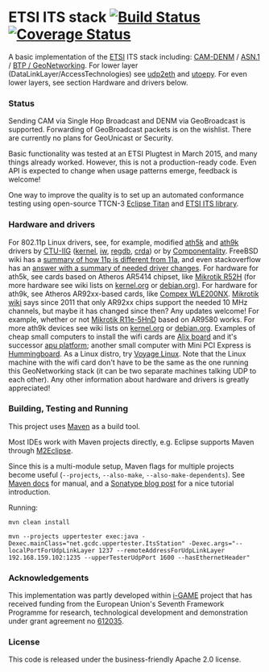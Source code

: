 # ETSI ITS stack [![Build Status](https://travis-ci.org/alexvoronov/geonetworking.svg?branch=master)](https://travis-ci.org/alexvoronov/geonetworking) [![Coverage Status](https://coveralls.io/repos/alexvoronov/geonetworking/badge.svg)](https://coveralls.io/r/alexvoronov/geonetworking)


A basic implementation of the [ETSI](http://en.wikipedia.org/wiki/ETSI) ITS stack including: [CAM-DENM](https://github.com/alexvoronov/geonetworking/tree/master/camdenm) / [ASN.1](https://github.com/alexvoronov/geonetworking/tree/master/asn1-uper) / [BTP / GeoNetworking](https://github.com/alexvoronov/geonetworking/tree/master/geonetworking). For lower layer (DataLinkLayer/AccessTechnologies) see [udp2eth](https://github.com/jandejongh/udp2eth) and [utoepy](https://github.com/alexvoronov/utoepy). For even lower layers, see section Hardware and drivers below.


### Status

Sending CAM via Single Hop Broadcast and DENM via GeoBroadcast is supported. Forwarding of GeoBroadcast packets is on the wishlist. There are currently no plans for GeoUnicast or Security.

Basic functionality was tested at an ETSI Plugtest in March 2015, and many things already worked. However, this is not a production-ready code. Even API is expected to change when usage patterns emerge, feedback is welcome! 

One way to improve the quality is to set up an automated conformance testing using open-source TTCN-3 [Eclipse Titan](https://projects.eclipse.org/projects/tools.titan) and [ETSI ITS library](http://www.ttcn-3.org/index.php/development/devlibraries/devlib-libits). 


### Hardware and drivers

For 802.11p Linux drivers, see, for example, modified [ath5k](https://wireless.wiki.kernel.org/en/users/drivers/ath5k) and [ath9k](https://wireless.wiki.kernel.org/en/users/drivers/ath9k) drivers by [CTU-IIG](https://github.com/CTU-IIG) ([kernel](https://github.com/CTU-IIG/802.11p-linux), [iw](https://github.com/CTU-IIG/802.11p-iw), [regdb](https://github.com/CTU-IIG/802.11p-wireless-regdb), [crda](https://github.com/CTU-IIG/802.11p-crda)) or by [Componentality](https://github.com/Componentality). FreeBSD wiki has a [summary of how 11p is different from 11a](https://wiki.freebsd.org/802.11p), and even stackoverflow has an [answer with a summary of needed driver changes](http://stackoverflow.com/a/10076012). For hardware for ath5k, see cards based on Atheros AR5414 chipset, like [Mikrotik R52H](http://routerboard.com/R52H) (for more hardware see wiki lists on [kernel.org](https://wireless.wiki.kernel.org/en/users/drivers/ath5k#supported_devices) or [debian.org](https://wiki.debian.org/ath5k#Supported_Devices)). For hardware for ath9k, see Atheros AR92xx-based cards, like [Compex WLE200NX](http://www.pcengines.ch/wle200nx.htm). [Mikrotik wiki](http://wiki.mikrotik.com/wiki/Manual:Wireless_Advanced_Channels) says since 2011 that only AR92xx chips support the needed 10 MHz channels, but maybe it has changed since then? Any updates welcome! For example, whether or not [Mikrotik R11e-5HnD](http://routerboard.com/R11e-5HnD) based on AR9580 works. For more ath9k devices see wiki lists on [kernel.org](https://wireless.wiki.kernel.org/en/users/drivers/ath9k/products) or [debian.org](https://wiki.debian.org/ath9k#Supported_Devices). Examples of cheap small computers to install the wifi cards are [Alix board](http://www.pcengines.ch/alix.htm) and it's successor [apu platform](http://www.pcengines.ch/apu.htm); another small computer with Mini PCI Express is [Hummingboard](https://www.solid-run.com/products/hummingboard/). As a Linux distro, try [Voyage Linux](http://linux.voyage.hk/). Note that the Linux machine with the wifi card don't have to be the same as the one running this GeoNetworking stack (it can be two separate machines talking UDP to each other). Any other information about hardware and drivers is greatly appreciated!



### Building, Testing and Running 

This project uses [Maven](http://maven.apache.org/) as a build tool.

Most IDEs work with Maven projects directly, e.g. Eclipse supports Maven through [M2Eclipse](http://www.eclipse.org/m2e/). 

Since this is a multi-module setup, Maven flags for multiple projects become useful (`--projects`, `--also-make`, `--also-make-dependents`). See [Maven docs](https://maven.apache.org/guides/mini/guide-multiple-modules.html) for manual, and a [Sonatype blog post](http://blog.sonatype.com/2009/10/maven-tips-and-tricks-advanced-reactor-options/) for a nice tutorial introduction.

Running: 

```
mvn clean install

mvn --projects uppertester exec:java -Dexec.mainClass="net.gcdc.uppertester.ItsStation" -Dexec.args="--localPortForUdpLinkLayer 1237 --remoteAddressForUdpLinkLayer 192.168.159.102:1235 --upperTesterUdpPort 1600 --hasEthernetHeader"
```


### Acknowledgements
This implementation was partly developed within [i-GAME](http://gcdc.net/i-game) project that has received funding from the European Union's Seventh Framework Programme for research, technological development and demonstration under grant agreement no [612035](http://cordis.europa.eu/project/rcn/110506_en.html).


### License

This code is released under the business-friendly Apache 2.0 license.
